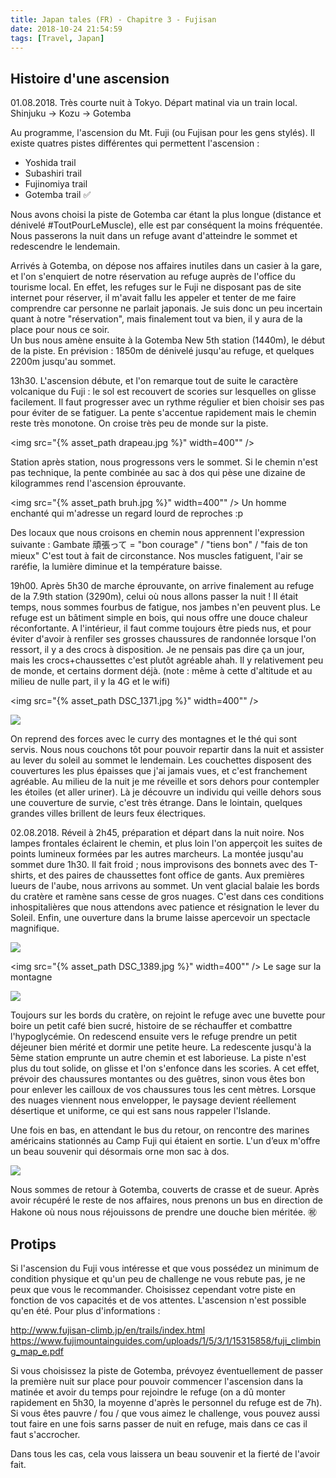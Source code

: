```yaml
---
title: Japan tales (FR) - Chapitre 3 - Fujisan
date: 2018-10-24 21:54:59
tags: [Travel, Japan]
---
```


## Histoire d'une ascension

01.08.2018. Très courte nuit à Tokyo. Départ matinal via un train local. 
Shinjuku -> Kozu -> Gotemba

Au programme, l'ascension du Mt. Fuji (ou Fujisan pour les gens stylés). Il existe quatres pistes différentes qui permettent l'ascension :
- Yoshida trail
- Subashiri trail
- Fujinomiya trail
- Gotemba trail ✅

Nous avons choisi la piste de Gotemba car étant la plus longue (distance et dénivelé #ToutPourLeMuscle), elle est par conséquent la moins fréquentée. Nous passerons la nuit dans un refuge avant d'atteindre le sommet et redescendre le lendemain.

Arrivés à Gotemba, on dépose nos affaires inutiles dans un casier à la gare, et l'on s'enquiert de notre réservation au refuge auprès de l'office du tourisme local. En effet, les refuges sur le Fuji ne disposant pas de site internet pour réserver, il m'avait fallu les appeler et tenter de me faire comprendre car personne ne parlait japonais. Je suis donc un peu incertain quant à notre "réservation", mais finalement tout va bien, il y aura de la place pour nous ce soir.  
Un bus nous amène ensuite à la Gotemba New 5th station (1440m), le début de la piste. En prévision : 1850m de dénivelé jusqu'au refuge, et quelques 2200m jusqu'au sommet.

13h30. L'ascension débute, et l'on remarque tout de suite le caractère volcanique du Fuji : le sol est recouvert de scories sur lesquelles on glisse facilement. Il faut progresser avec un rythme régulier et bien choisir ses pas pour éviter de se fatiguer. La pente s'accentue rapidement mais le chemin reste très monotone. On croise très peu de monde sur la piste.

<img src="{% asset_path drapeau.jpg %}" width=400"" />

Station après station, nous progressons vers le sommet. Si le chemin n'est pas technique, la pente combinée au sac à dos qui pèse une dizaine de kilogrammes rend l'ascension éprouvante.

<img src="{% asset_path bruh.jpg %}" width=400"" />
Un homme enchanté qui m'adresse un regard lourd de reproches :p

Des locaux que nous croisons en chemin nous apprennent l'expression suivante :
Gambate 頑張って = "bon courage" / "tiens bon" / "fais de ton mieux"
C'est tout à fait de circonstance. Nos muscles fatiguent, l'air se raréfie, la lumière diminue et la température baisse.

19h00. Après 5h30 de marche éprouvante, on arrive finalement au refuge de la 7.9th station (3290m), celui où nous allons passer la nuit ! Il était temps, nous sommes fourbus de fatigue, nos jambes n'en peuvent plus. Le refuge est un bâtiment simple en bois, qui nous offre une douce chaleur réconfortante. A l'intérieur, il faut comme toujours être pieds nus, et pour éviter d'avoir à renfiler ses grosses chaussures de randonnée lorsque l'on ressort, il y a des crocs à disposition. Je ne pensais pas dire ça un jour, mais les crocs+chaussettes c'est plutôt agréable ahah. Il y relativement peu de monde, et certains dorment déjà. (note : même à cette d'altitude et au milieu de nulle part, il y la 4G et le wifi)

<img src="{% asset_path DSC_1371.jpg %}" width=400"" />

<img src="{% asset_path refuge_lit.jpg %}" />

On reprend des forces avec le curry des montagnes et le thé qui sont servis. Nous nous couchons tôt pour pouvoir repartir dans la nuit et assister au lever du soleil au sommet le lendemain. Les couchettes disposent des couvertures les plus épaisses que j'ai jamais vues, et c'est franchement agréable. Au milieu de la nuit je me réveille et sors dehors pour contempler les étoiles (et aller uriner). Là je découvre un individu qui veille dehors sous une couverture de survie, c'est très étrange. Dans le lointain, quelques grandes villes brillent de leurs feux électriques.

02.08.2018. Réveil à 2h45, préparation et départ dans la nuit noire. Nos lampes frontales éclairent le chemin, et plus loin l'on apperçoit les suites de points lumineux formées par les autres marcheurs. La montée jusqu'au sommet dure 1h30. Il fait froid ; nous improvisons des bonnets avec des T-shirts, et des paires de chaussettes font office de gants. 
Aux premières lueurs de l'aube, nous arrivons au sommet. Un vent glacial balaie les bords du cratère et ramène sans cesse de gros nuages. C'est dans ces conditions inhospitalières que nous attendons avec patience et résignation le lever du Soleil. Enfin, une ouverture dans la brume laisse apercevoir un spectacle magnifique.

<img src="{% asset_path DSC_1440.jpg %}" />

<img src="{% asset_path DSC_1389.jpg %}" width=400"" />
Le sage sur la montagne

<img src="{% asset_path selfie_sommet.jpg %}" />

Toujours sur les bords du cratère, on rejoint le refuge avec une buvette pour boire un petit café bien sucré, histoire de se réchauffer et combattre l'hypoglycémie. On redescend ensuite vers le refuge prendre un petit déjeuner bien mérité et dormir une petite heure. 
La redescente jusqu'à la 5ème station emprunte un autre chemin et est laborieuse. La piste n'est plus du tout solide, on glisse et l'on s'enfonce dans les scories. A cet effet, prévoir des chaussures montantes ou des guêtres, sinon vous êtes bon pour enlever les cailloux de vos chaussures tous les cent mètres. Lorsque des nuages viennent nous envelopper, le paysage devient réellement désertique et uniforme, ce qui est sans nous rappeler l'Islande.

Une fois en bas, en attendant le bus du retour, on rencontre des marines américains stationnés au Camp Fuji qui étaient en sortie. L'un d’eux m'offre un beau souvenir qui désormais orne mon sac à dos.

<img src="{% asset_path badge.jpg %}" />

Nous sommes de retour à Gotemba, couverts de crasse et de sueur. Après avoir récupéré le reste de nos affaires, nous prenons un bus en direction de Hakone où nous nous réjouissons de prendre une douche bien méritée. ㊗️

## Protips

Si l'ascension du Fuji vous intéresse et que vous possédez un minimum de condition physique et qu'un peu de challenge ne vous rebute pas, je ne peux que vous le recommander. Choisissez cependant votre piste en fonction de vos capacités et de vos attentes. L'ascension n'est possible qu'en été. Pour plus d'informations :

http://www.fujisan-climb.jp/en/trails/index.html
https://www.fujimountainguides.com/uploads/1/5/3/1/15315858/fuji_climbing_map_e.pdf

Si vous choisissez la piste de Gotemba, prévoyez éventuellement de passer la première nuit sur place pour pouvoir commencer l'ascension dans la matinée et avoir du temps pour rejoindre le refuge (on a dû monter rapidement en 5h30, la moyenne d'après le personnel du refuge est de 7h).
Si vous êtes pauvre / fou / que vous aimez le challenge, vous pouvez aussi tout faire en une fois sarns passer de nuit en refuge, mais dans ce cas il faut s'accrocher.

Dans tous les cas, cela vous laissera un beau souvenir et la fierté de l'avoir fait.

